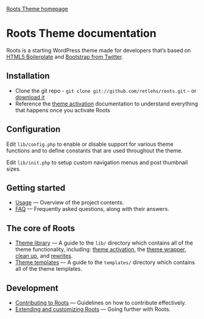 [Roots Theme homepage](http://www.rootstheme.com/)

# Roots Theme documentation

Roots is a starting WordPress theme made for developers that’s based on [HTML5 Boilerplate](http://html5boilerplate.com/) and [Bootstrap from Twitter](http://twitter.github.com/bootstrap/).

## Installation

* Clone the git repo - `git clone git://github.com/retlehs/roots.git` - or [download it](https://github.com/retlehs/roots/zipball/master)
* Reference the [theme activation](activation.md) documentation to understand
everything that happens once you activate Roots

## Configuration

Edit `lib/config.php` to enable or disable support for various theme functions
and to define constants that are used throughout the theme.

Edit `lib/init.php` to setup custom navigation menus and post thumbnail sizes.

## Getting started

* [Usage](usage.md) — Overview of the project contents.
* [FAQ](faq.md) — Frequently asked questions, along with their answers.

## The core of Roots
* [Theme library](lib.md) — A guide to the `lib/` directory which contains all of the theme functionality, including: [theme activation](activation.md), the [theme wrapper](wrapper.md), [clean up](cleanup.md), and [rewrites](rewrites.md).
* [Theme templates](templates.md) — A guide to the `templates/` directory which contains all of the theme templates.

## Development

* [Contributing to Roots](../CONTRIBUTING.md) — Guidelines on how to contribute effectively.
* [Extending and customizing Roots](extend.md) — Going further with Roots.
